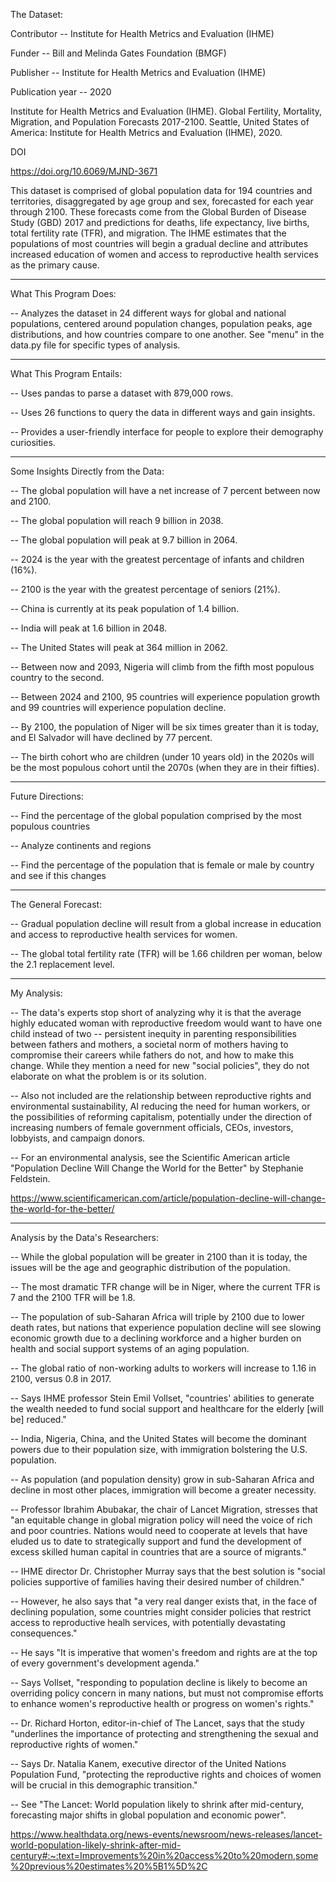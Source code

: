The Dataset:


Contributor -- Institute for Health Metrics and Evaluation (IHME)

Funder -- Bill and Melinda Gates Foundation (BMGF)

Publisher -- Institute for Health Metrics and Evaluation (IHME)

Publication year -- 2020


Institute for Health Metrics and Evaluation (IHME). Global Fertility, Mortality, Migration, and Population Forecasts 2017-2100. Seattle, United States of America: Institute for Health 
Metrics and Evaluation (IHME), 2020.


DOI 

https://doi.org/10.6069/MJND-3671


This dataset is comprised of global population data for 194 countries and territories, disaggregated by age group and sex, forecasted for each year through 2100. These forecasts come from the Global Burden of Disease Study (GBD) 2017 and predictions for deaths, life expectancy, live births, total fertility rate (TFR), and migration. The IHME estimates that the populations of most countries will begin a gradual decline and attributes increased education of women and access to reproductive health services as the primary cause. 

---------------------------------------------------------------------------------------------------------------------------------------------------------------------------------------

What This Program Does:

-- Analyzes the dataset in 24 different ways for global and national populations, centered around population changes, population peaks, age distributions, and how countries compare to 
one another. See "menu" in the data.py file for specific types of analysis. 

---------------------------------------------------------------------------------------------------------------------------------------------------------------------------------------

What This Program Entails: 

-- Uses pandas to parse a dataset with 879,000 rows.

-- Uses 26 functions to query the data in different ways and gain insights.

-- Provides a user-friendly interface for people to explore their demography curiosities. 

----------------------------------------------------------------------------------------------------------------------------------------------------------------------------------------

Some Insights Directly from the Data:

-- The global population will have a net increase of 7 percent between now and 2100.

-- The global population will reach 9 billion in 2038. 

-- The global population will peak at 9.7 billion in 2064. 

-- 2024 is the year with the greatest percentage of infants and children (16%).

-- 2100 is the year with the greatest percentage of seniors (21%). 

-- China is currently at its peak population of 1.4 billion.

-- India will peak at 1.6 billion in 2048. 

-- The United States will peak at 364 million in 2062. 

-- Between now and 2093, Nigeria will climb from the fifth most populous country to the second. 

-- Between 2024 and 2100, 95 countries will experience population growth and 99 countries will experience population decline. 

-- By 2100, the population of Niger will be six times greater than it is today, and El Salvador will have declined by 77 percent. 

-- The birth cohort who are children (under 10 years old) in the 2020s will be the most populous cohort until the 2070s (when they are in their fifties). 

---------------------------------------------------------------------------------------------------------------------------------------------------------------------------------------

Future Directions:

-- Find the percentage of the global population comprised by the most populous countries

-- Analyze continents and regions

-- Find the percentage of the population that is female or male by country and see if this changes

----------------------------------------------------------------------------------------------------------------------------------------------------------------------------------------

The General Forecast:

-- Gradual population decline will result from a global increase in education and access to reproductive health services for women.

-- The global total fertility rate (TFR) will be 1.66 children per woman, below the 2.1 replacement level. 

--------------------------------------------------------------------------------------------------------------------------------------------------------------------------------------

My Analysis:

-- The data's experts stop short of analyzing why it is that the average highly educated woman with reproductive freedom would want to have one child instead of two -- persistent inequity in parenting responsibilities between fathers and mothers, a societal norm of mothers having to compromise their careers while fathers do not, and how to make this change. While they mention a need for new "social policies", they do not elaborate on what the problem is or its solution.

-- Also not included are the relationship between reproductive rights and environmental sustainability, AI reducing the need for human workers, or the possibilities of reforming 
capitalism, potentially under the direction of increasing numbers of female government officials, CEOs, investors, lobbyists, and campaign donors.

-- For an environmental analysis, see the Scientific American article "Population Decline Will Change the World for the Better" by Stephanie Feldstein.

https://www.scientificamerican.com/article/population-decline-will-change-the-world-for-the-better/

----------------------------------------------------------------------------------------------------------------------------------------------------------------------------------------

Analysis by the Data's Researchers:

-- While the global population will be greater in 2100 than it is today, the issues will be the age and geographic distribution of the population. 

-- The most dramatic TFR change will be in Niger, where the current TFR is 7 and the 2100 TFR will be 1.8. 

-- The population of sub-Saharan Africa will triple by 2100 due to lower death rates, but nations that experience population decline will see slowing economic growth due to a declining workforce and a higher burden on health and social support systems of an aging population.

-- The global ratio of non-working adults to workers will increase to 1.16 in 2100, versus 0.8 in 2017.

-- Says IHME professor Stein Emil Vollset, "countries' abilities to generate the wealth needed to fund social support and healthcare for the elderly [will be] reduced." 

-- India, Nigeria, China, and the United States will become the dominant powers due to their population size, with immigration bolstering the U.S. population.

-- As population (and population density) grow in sub-Saharan Africa and decline in most other places, immigration will become a greater necessity. 

-- Professor Ibrahim Abubakar, the chair of Lancet Migration, stresses that "an equitable change in global migration policy will need the voice of rich and poor countries. Nations would need to cooperate at levels that have eluded us to date to strategically support and fund the development of excess skilled human capital in countries that are a source of migrants."

-- IHME director Dr. Christopher Murray says that the best solution is "social policies supportive of families having their desired number of children." 

-- However, he also says that "a very real danger exists that, in the face of declining population, some countries might consider policies that restrict access to reproductive healh 
services, with potentially devastating consequences." 

-- He says "It is imperative that women's freedom and rights are at the top of every government's development agenda." 

-- Says Vollset, "responding to population decline is likely to become an overriding policy concern in many nations, but must not compromise efforts to enhance women's reproductive health or progress on women's rights."

-- Dr. Richard Horton, editor-in-chief of The Lancet, says that the study "underlines the importance of protecting and strengthening the sexual and reproductive rights of women."

-- Says Dr. Natalia Kanem, executive director of the United Nations Population Fund, "protecting the reproductive rights and choices of women will be crucial in this demographic
transition." 

-- See "The Lancet: World population likely to shrink after mid-century, forecasting major shifts in global population and economic power".

https://www.healthdata.org/news-events/newsroom/news-releases/lancet-world-population-likely-shrink-after-mid-century#:~:text=Improvements%20in%20access%20to%20modern,some%20previous%20estimates%20%5B1%5D%2C


